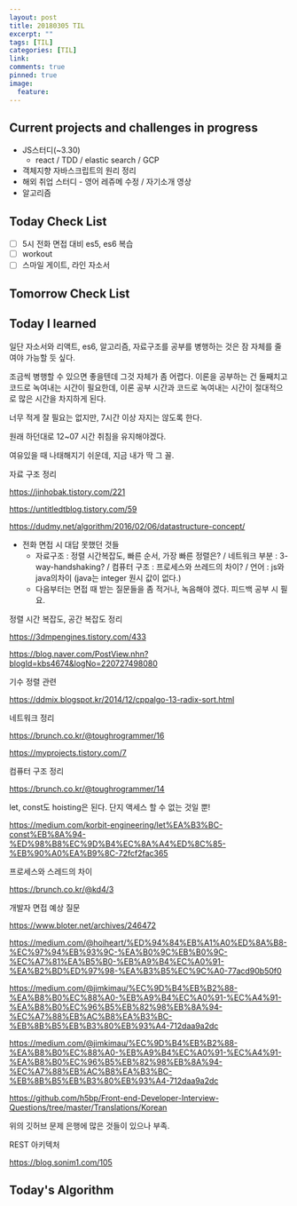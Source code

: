 ```yaml
---
layout: post
title: 20180305 TIL
excerpt: ""
tags: [TIL]
categories: [TIL]
link:
comments: true
pinned: true
image:
  feature:
---
```


## Current projects and challenges in progress

- JS스터디(~3.30)
  - react / TDD / elastic search / GCP 
- 객체지향 자바스크립트의 원리 정리
- 해외 취업 스터디 - 영어 레쥬메 수정 / 자기소개 영상
- 알고리즘

## Today Check List

- [ ] 5시 전화 면접 대비 es5, es6 복습
- [ ] workout
- [ ] 스마일 게이트, 라인 자소서

## Tomorrow Check List



## Today I learned

일단 자소서와 리액트, es6, 알고리즘, 자료구조를 공부를 병행하는 것은 잠 자체를 줄여야 가능할 듯 싶다.

조금씩 병행할 수 있으면 좋을텐데 그것 자체가 좀 어렵다. 이론을 공부하는 건 둘째치고 코드로 녹여내는 시간이 필요한데, 이론 공부 시간과 코드로 녹여내는 시간이 절대적으로 많은 시간을 차지하게 된다.

너무 적게 잘 필요는 없지만, 7시간 이상 자지는 않도록 한다.

원래 하던대로 12~07 시간 취침을 유지해야겠다.

여유있을 때 나태해지기 쉬운데, 지금 내가 딱 그 꼴.



자료 구조 정리

https://jinhobak.tistory.com/221

https://untitledtblog.tistory.com/59

https://dudmy.net/algorithm/2016/02/06/datastructure-concept/



* 전화 면접 시 대답 못했던 것들
  * 자료구조 : 정렬 시간복잡도, 빠른 순서, 가장 빠른 정렬은? / 네트워크 부분 : 3-way-handshaking? / 컴퓨터 구조 : 프로세스와 쓰레드의 차이? / 언어 : js와 java의차이 (java는 integer 원시 값이 없다.)
  * 다음부터는 면접 때 받는 질문들을 좀 적거나, 녹음해야 겠다. 피드백 공부 시 필요.



정렬 시간 복잡도, 공간 복잡도 정리

https://3dmpengines.tistory.com/433

https://blog.naver.com/PostView.nhn?blogId=kbs4674&logNo=220727498080

기수 정렬 관련

https://ddmix.blogspot.kr/2014/12/cppalgo-13-radix-sort.html



네트워크 정리

https://brunch.co.kr/@toughrogrammer/16

https://myprojects.tistory.com/7



컴퓨터 구조 정리

https://brunch.co.kr/@toughrogrammer/14



let, const도 hoisting은 된다. 단지 액세스 할 수 없는 것일 뿐!

https://medium.com/korbit-engineering/let%EA%B3%BC-const%EB%8A%94-%ED%98%B8%EC%9D%B4%EC%8A%A4%ED%8C%85-%EB%90%A0%EA%B9%8C-72fcf2fac365



프로세스와 스레드의 차이

https://brunch.co.kr/@kd4/3



개발자 면접 예상 질문

https://www.bloter.net/archives/246472



https://medium.com/@hoiheart/%ED%94%84%EB%A1%A0%ED%8A%B8-%EC%97%94%EB%93%9C-%EA%B0%9C%EB%B0%9C-%EC%A7%81%EA%B5%B0-%EB%A9%B4%EC%A0%91-%EA%B2%BD%ED%97%98-%EA%B3%B5%EC%9C%A0-77acd90b50f0



https://medium.com/@jimkimau/%EC%9D%B4%EB%B2%88-%EA%B8%B0%EC%88%A0-%EB%A9%B4%EC%A0%91-%EC%A4%91-%EA%B8%B0%EC%96%B5%EB%82%98%EB%8A%94-%EC%A7%88%EB%AC%B8%EA%B3%BC-%EB%8B%B5%EB%B3%80%EB%93%A4-712daa9a2dc



https://medium.com/@jimkimau/%EC%9D%B4%EB%B2%88-%EA%B8%B0%EC%88%A0-%EB%A9%B4%EC%A0%91-%EC%A4%91-%EA%B8%B0%EC%96%B5%EB%82%98%EB%8A%94-%EC%A7%88%EB%AC%B8%EA%B3%BC-%EB%8B%B5%EB%B3%80%EB%93%A4-712daa9a2dc



https://github.com/h5bp/Front-end-Developer-Interview-Questions/tree/master/Translations/Korean

위의 깃허브 문제 은행에 많은 것들이 있으나 부족.



REST 아키텍처

https://blog.sonim1.com/105

## Today's Algorithm

